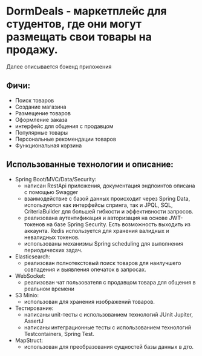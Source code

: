 # DormDeals - маркетплейс для студентов, где они могут размещать свои товары на продажу.
Далее описывается бэкенд приложения
## Фичи:
- Поиск товаров
- Создание магазина
- Размещение товаров
- Оформление заказа
- интерфейс для общения с продавцом
- Популярные товары
- Персональные рекомендации товаров
- Функциональная корзина

## Использованные технологии и описание:
- Spring Boot/MVC/Data/Security:
  - написан RestApi приложения, документация эндпоинтов описана с помощью Swagger
  - взаимодействие с базой данных происходит через Spring Data, используются как интерфейсы спринга, так и JPQL, SQL, CriteriaBuilder для большей гибкости и эффективности запросов.
  - реализована аутентификация и авторизация на основе JWT-токенов на базе Spring Security. Есть возможность выходить из аккаунта. Redis используется для хранения валидных и невалидных токенов.
  - использованы механизмы Spring scheduling для выполнения периодических задач.
- Elasticsearch:
  - реализован полнотекстовый поиск товаров для наилучшего совпадения и выявления опечаток в запросах.
- WebSocket:
  - реализован чат пользователя с продавцом товара для общения в реальном времени
- S3 Minio:
  - использован для хранения изображений товаров.
- Тестирование:
  - написаны unit-тесты с использованием технологий JUnit Jupiter, AssertJ
  - написаны интеграционные тесты с использованием технологий Testcontainers, Spring Test.
- MapStruct:
  - использован для преобразования сущностей базы данных в дто.
